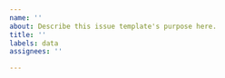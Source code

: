 ```yaml
---
name: ''
about: Describe this issue template's purpose here.
title: ''
labels: data
assignees: ''

---
```



